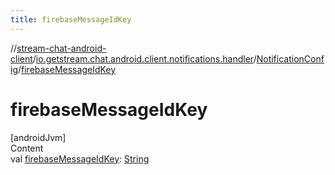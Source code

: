 ```yaml
---
title: firebaseMessageIdKey
---
```

//[stream-chat-android-client](../../../index.md)/[io.getstream.chat.android.client.notifications.handler](../index.md)/[NotificationConfig](index.md)/[firebaseMessageIdKey](firebaseMessageIdKey.md)



# firebaseMessageIdKey  
[androidJvm]  
Content  
val [firebaseMessageIdKey](firebaseMessageIdKey.md): [String](https://kotlinlang.org/api/latest/jvm/stdlib/kotlin/-string/index.html)  




